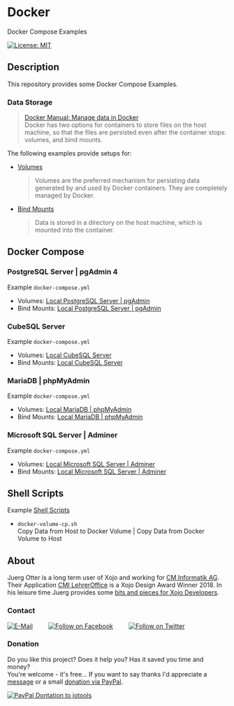 # Docker
Docker Compose Examples

[![License: MIT](https://img.shields.io/badge/License-MIT-green.svg)](LICENSE)

## Description
This repository provides some Docker Compose Examples.

### Data Storage
> [Docker Manual: Manage data in Docker](https://docs.docker.com/storage/)  
Docker has two options for containers to store files on the host machine, so that the files are persisted even after the container stops: volumes, and bind mounts.  

The following examples provide setups for:
- [Volumes](https://docs.docker.com/storage/volumes/)  
  > Volumes are the preferred mechanism for persisting data generated by and used by Docker containers. They are completely managed by Docker. 
- [Bind Mounts](https://docs.docker.com/storage/bind-mounts/)  
  > Data is stored in a directory on the host machine, which is mounted into the container.


## Docker Compose

### PostgreSQL Server | pgAdmin 4
Example `docker-compose.yml`
  - Volumes: [Local PostgreSQL Server | pgAdmin](./local-postgres-volumes/)
  - Bind Mounts: [Local PostgreSQL Server | pgAdmin](./local-postgres-bind-mounts/)

### CubeSQL Server
Example `docker-compose.yml`
  - Volumes: [Local CubeSQL Server](./local-cubesql-volumes/)
  - Bind Mounts: [Local CubeSQL Server](./local-cubesql-bind-mounts/)

### MariaDB | phpMyAdmin
Example `docker-compose.yml`
  - Volumes: [Local MariaDB | phpMyAdmin](./local-mariadb-volumes/)
  - Bind Mounts: [Local MariaDB | phpMyAdmin](./local-mariadb-bind-mounts/)

### Microsoft SQL Server | Adminer
Example `docker-compose.yml`
  - Volumes: [Local Microsoft SQL Server | Adminer](./local-mssql-volumes/)
  - Bind Mounts: [Local Microsoft SQL Server | Adminer](./local-mssql-bind-mounts/)

## Shell Scripts

Example [Shell Scripts](./shell-scripts/)
- `docker-volume-cp.sh`  
  Copy Data from Host to Docker Volume | Copy Data from Docker Volume to Host


## About
Juerg Otter is a long term user of Xojo and working for [CM Informatik AG](https://cmiag.ch/). Their Application [CMI LehrerOffice](https://cmi-bildung.ch/) is a Xojo Design Award Winner 2018. In his leisure time Juerg provides some [bits and pieces for Xojo Developers](https://www.jo-tools.ch/).

### Contact
[![E-Mail](https://img.shields.io/static/v1?style=social&label=E-Mail&message=xojo@jo-tools.ch)](mailto:xojo@jo-tools.ch)
&emsp;&emsp;
[![Follow on Facebook](https://img.shields.io/static/v1?style=social&logo=facebook&label=Facebook&message=juerg.otter)](https://www.facebook.com/juerg.otter)
&emsp;&emsp;
[![Follow on Twitter](https://img.shields.io/twitter/follow/juergotter?style=social)](https://twitter.com/juergotter)

### Donation
Do you like this project? Does it help you? Has it saved you time and money?  
You're welcome - it's free... If you want to say thanks I'd appreciate a [message](mailto:xojo@jo-tools.ch) or a small [donation via PayPal](https://paypal.me/jotools).  

[![PayPal Dontation to jotools](https://img.shields.io/static/v1?style=social&logo=paypal&label=PayPal&message=jotools)](https://paypal.me/jotools)
